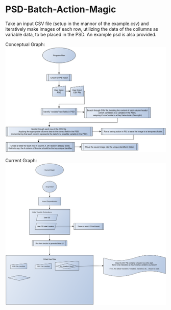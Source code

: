 # PSD-Batch-Action-Magic
Take an input CSV file (setup in the mannor of the example.csv) and iteratively make images of each row, utilizing the data of the collumns as variable data, to be placed in the PSD. An example psd is also provided.

Conceptual Graph:
![Conceptual Graph](/docs/ConceptualGraphBase.png)

Current Graph:
![Current Graph](/docs/CurrentGraphBase.png)
